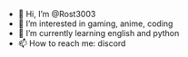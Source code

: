 - 👋 Hi, I’m @Rost3003
- 👀 I’m interested in gaming, anime, coding
- 🌱 I’m currently learning english and python
- 📫 How to reach me: discord

<!---
Rost3003/Rost3003 is a ✨ special ✨ repository because its `README.md` (this file) appears on your GitHub profile.
You can click the Preview link to take a look at your changes.
--->
